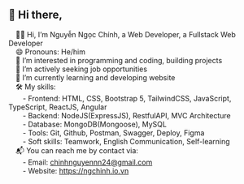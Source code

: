 ## 👋 Hi there, 

<!--
**ngchinhdev/ngchinhdev** is a ✨ _special_ ✨ repository because its `README.md` (this file) appears on your GitHub profile.

Here are some ideas to get you started:

- 🔭 I’m currently working on ...
- 🌱 I’m currently learning ...
- 👯 I’m looking to collaborate on ...
- 🤔 I’m looking for help with ...
- 💬 Ask me about ...
- 📫 How to reach me: ...
- 😄 Pronouns: ...
- ⚡ Fun fact: ...
-->
 &emsp;🤵‍♂ Hi, I’m Nguyễn Ngọc Chính, a Web Developer, a Fullstack Web Developer <br/>
 &emsp;😄 Pronouns: He/him <br/>
 &emsp;💞️ I’m interested in programming and coding, building projects <br/>
 &emsp;👯 I’m actively seeking job opportunities <br/>
 &emsp;🌱 I’m currently learning and developing website <br/>
 &emsp;🛠️ My skills: <br/>
 &emsp;&emsp;- Frontend: HTML, CSS, Bootstrap 5, TailwindCSS, JavaScript, TypeScript, ReactJS, Angular <br/>
 &emsp;&emsp;- Backend: NodeJS(ExpressJS), RestfulAPI, MVC Architecture <br/>
 &emsp;&emsp;- Database: MongoDB(Mongoose), MySQL <br/>
 &emsp;&emsp;- Tools: Git, Github, Postman, Swagger, Deploy, Figma <br/>
 &emsp;&emsp;- Soft skills: Teamwork, English Communication, Self-learning <br/>
 &emsp;📬 You can reach me by contact via: <br/>
 &emsp;&emsp;- Email: chinhnguyennn24@gmail.com <br/>
 &emsp;&emsp;- Website: https://ngchinh.io.vn
